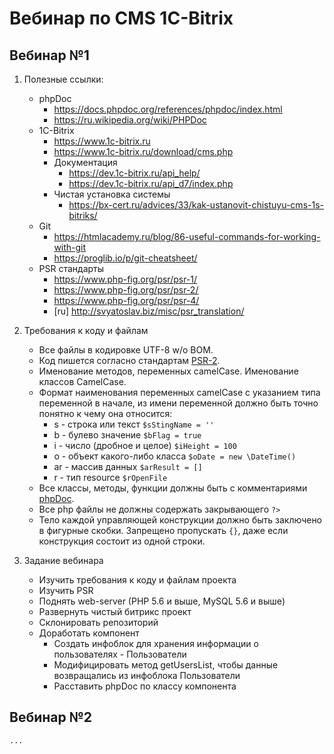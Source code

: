 # Вебинар по CMS 1C-Bitrix

## Вебинар №1

1. Полезные ссылки:
    - phpDoc
        - https://docs.phpdoc.org/references/phpdoc/index.html
        - https://ru.wikipedia.org/wiki/PHPDoc
    - 1C-Bitrix
        - https://www.1c-bitrix.ru
        - https://www.1c-bitrix.ru/download/cms.php
        - Документация
            - https://dev.1c-bitrix.ru/api_help/
            - https://dev.1c-bitrix.ru/api_d7/index.php
        - Чистая установка системы
            - https://bx-cert.ru/advices/33/kak-ustanovit-chistuyu-cms-1s-bitriks/
    - Git
        - https://htmlacademy.ru/blog/86-useful-commands-for-working-with-git
        - https://proglib.io/p/git-cheatsheet/
    - PSR стандарты
        - https://www.php-fig.org/psr/psr-1/
        - https://www.php-fig.org/psr/psr-2/
        - https://www.php-fig.org/psr/psr-4/
        - [ru] http://svyatoslav.biz/misc/psr_translation/

2. Требования к коду и файлам
   * Все файлы в кодировке UTF-8 w/o BOM.
   * Код пишется согласно стандартам [PSR-2](http://www.php-fig.org/psr/psr-2/). 
   * Именование методов, переменных camelCase. Именование классов CamelCase.
   * Формат наименования переменных camelCase с указанием типа переменной в начале, из имени переменной должно быть точно 
   понятно к чему она относится:
       * s - строка или текст `$sStingName = ''`
       * b - булево значение `$bFlag = true`
       * i - число (дробное и целое) `$iHeight = 100`
       * o - объект какого-либо класса `$oDate = new \DateTime()`
       * ar - массив данных `$arResult = []`
       * r - тип resource `$rOpenFile`
   * Все классы, методы, функции должны быть с комментариями [phpDoc](https://phpdoc.org/).
   * Все php файлы не должны содержать закрывающего `?>`
   * Тело каждой управляющей конструкции должно быть заключено в фигурные скобки. Запрещено пропускать `{}`, даже если 
   конструкция состоит из одной строки.
   
3. Задание вебинара
    - Изучить требования к коду и файлам проекта
    - Изучить PSR
    - Поднять web-server (PHP 5.6 и выше, MySQL 5.6 и выше)
    - Развернуть чистый битрикс проект
    - Склонировать репозиторий
    - Доработать компонент
        - Создать инфоблок для хранения информации о пользователях - Пользователи
        - Модифицировать метод getUsersList, чтобы данные возвращались из инфоблока Пользователи
        - Расставить phpDoc по классу компонента
        
        
## Вебинар №2
    ...